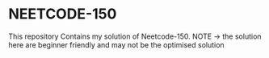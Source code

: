# NEETCODE-150
This repository Contains my solution of Neetcode-150.
NOTE ->
the solution here are beginner friendly and may not be the optimised solution
